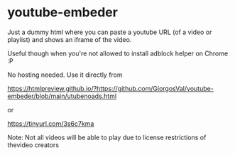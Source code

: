 # youtube-embeder
Just a dummy html where you can paste a youtube URL (of a video or playlist) and shows an iframe of the video.

Useful though when you're not allowed to install adblock helper on Chrome :P

No hosting needed. Use it directly from

https://htmlpreview.github.io/?https://github.com/GiorgosVal/youtube-embeder/blob/main/utubenoads.html

or

https://tinyurl.com/3s6c7kma

Note: Not all videos will be able to play due to license restrictions of thevideo creators
